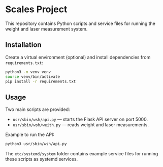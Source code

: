 # Scales Project

This repository contains Python scripts and service files for running the weight and laser measurement system.

## Installation

Create a virtual environment (optional) and install dependencies from `requirements.txt`:

```bash
python3 -m venv venv
source venv/bin/activate
pip install -r requirements.txt
```

## Usage

Two main scripts are provided:

- `usr/sbin/wsh/api.py` &mdash; starts the Flask API server on port 5000.
- `usr/sbin/wsh/weith.py` &mdash; reads weight and laser measurements.

Example to run the API:

```bash
python3 usr/sbin/wsh/api.py
```

The `etc/systemd/system` folder contains example service files for running these scripts as systemd services.
